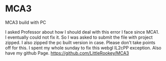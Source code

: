 # MCA3
MCA3 build with PC

I asked Professor about how I should deal with this error I face since MCA1. I eventually could not fix it. So I was asked to submit the file with project zipped. 
I also zipped the pc built version in case. 
Please don't take points off for this. 
I spent my whole sunday to fix this webgl IL2cPP exception.
Also have my github Page. 
https://github.com/LittleRookey/MCA3

